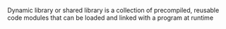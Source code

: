 Dynamic library or shared library is a collection of precompiled, reusable code modules that can be loaded and linked with a program at runtime
